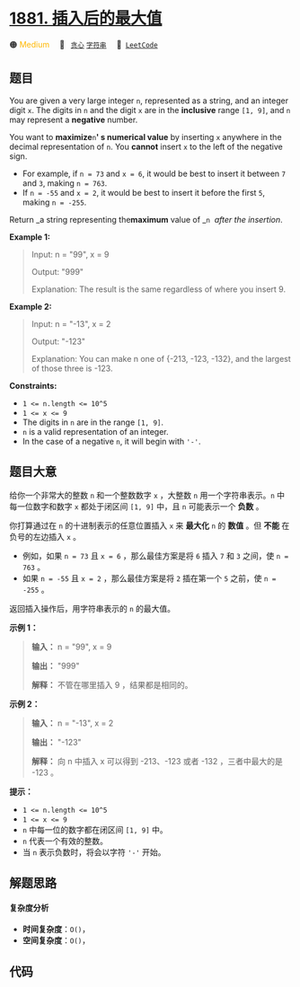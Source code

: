# [1881. 插入后的最大值](https://leetcode.com/problems/maximum-value-after-insertion)

🟠 <font color=#ffb800>Medium</font>&emsp; 🔖&ensp; [`贪心`](/leetcode-js/outline/tag/greedy.md) [`字符串`](/leetcode-js/outline/tag/string.md)&emsp; 🔗&ensp;[`LeetCode`](https://leetcode.com/problems/maximum-value-after-insertion)

## 题目

You are given a very large integer `n`, represented as a string,​​​​​​ and an
integer digit `x`. The digits in `n` and the digit `x` are in the
**inclusive** range `[1, 9]`, and `n` may represent a **negative** number.

You want to **maximize**`n`**' s numerical value** by inserting `x` anywhere
in the decimal representation of `n`​​​​​​. You **cannot** insert `x` to the
left of the negative sign.

  * For example, if `n = 73` and `x = 6`, it would be best to insert it between `7` and `3`, making `n = 763`.
  * If `n = -55` and `x = 2`, it would be best to insert it before the first `5`, making `n = -255`.

Return _a string representing the**maximum** value of _`n` _​​​​​​ after the
insertion_.



**Example 1:**

> Input: n = "99", x = 9
> 
> Output: "999"
> 
> Explanation: The result is the same regardless of where you insert 9.

**Example 2:**

> Input: n = "-13", x = 2
> 
> Output: "-123"
> 
> Explanation: You can make n one of {-213, -123, -132}, and the largest of those three is -123.

**Constraints:**

  * `1 <= n.length <= 10^5`
  * `1 <= x <= 9`
  * The digits in `n`​​​ are in the range `[1, 9]`.
  * `n` is a valid representation of an integer.
  * In the case of a negative `n`,​​​​​​ it will begin with `'-'`.


## 题目大意

给你一个非常大的整数 `n` 和一个整数数字 `x` ，大整数 `n` 用一个字符串表示。`n` 中每一位数字和数字 `x` 都处于闭区间 `[1, 9]`
中，且 `n` 可能表示一个 **负数** 。

你打算通过在 `n` 的十进制表示的任意位置插入 `x` 来 **最大化** `n` 的 **数值** ​​​​​​。但 **不能** 在负号的左边插入
`x` 。

  * 例如，如果 `n = 73` 且 `x = 6` ，那么最佳方案是将 `6` 插入 `7` 和 `3` 之间，使 `n = 763` 。
  * 如果 `n = -55` 且 `x = 2` ，那么最佳方案是将 `2` 插在第一个 `5` 之前，使 `n = -255` 。

返回插入操作后，用字符串表示的 `n` 的最大值。

**示例 1：**

> 
> 
> 
> 
> 
> **输入：** n = "99", x = 9
> 
> **输出：** "999"
> 
> **解释：** 不管在哪里插入 9 ，结果都是相同的。
> 
> 

**示例 2：**

> 
> 
> 
> 
> 
> **输入：** n = "-13", x = 2
> 
> **输出：** "-123"
> 
> **解释：** 向 n 中插入 x 可以得到 -213、-123 或者 -132 ，三者中最大的是 -123 。
> 
> 

**提示：**

  * `1 <= n.length <= 10^5`
  * `1 <= x <= 9`
  * `n`​​​ 中每一位的数字都在闭区间 `[1, 9]` 中。
  * `n` 代表一个有效的整数。
  * 当 `n` 表示负数时，将会以字符 `'-'` 开始。


## 解题思路

#### 复杂度分析

- **时间复杂度**：`O()`，
- **空间复杂度**：`O()`，

## 代码

```javascript

```